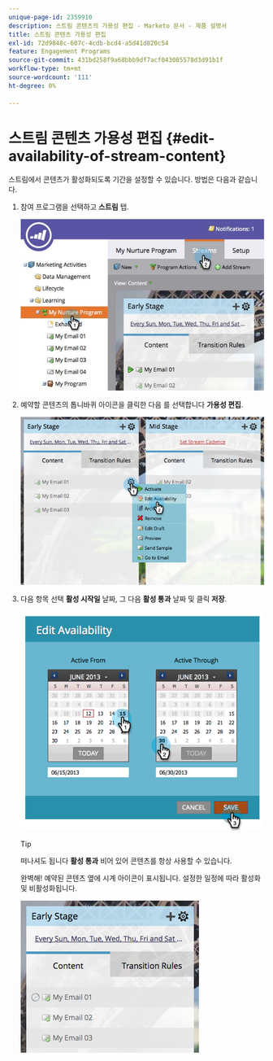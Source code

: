```yaml
---
unique-page-id: 2359910
description: 스트림 콘텐츠의 가용성 편집 - Marketo 문서 - 제품 설명서
title: 스트림 콘텐츠 가용성 편집
exl-id: 72d9848c-607c-4cdb-bcd4-a5d41d820c54
feature: Engagement Programs
source-git-commit: 431bd258f9a68bbb9df7acf043085578d3d91b1f
workflow-type: tm+mt
source-wordcount: '111'
ht-degree: 0%

---
```


# 스트림 콘텐츠 가용성 편집 {#edit-availability-of-stream-content}

스트림에서 콘텐츠가 활성화되도록 기간을 설정할 수 있습니다. 방법은 다음과 같습니다.

1. 참여 프로그램을 선택하고 **스트림** 탭.

   ![](assets/cloneasteam-2.jpg)

1. 예약할 콘텐츠의 톱니바퀴 아이콘을 클릭한 다음 를 선택합니다 **가용성 편집**.

   ![](assets/image2014-9-15-17-3a35-3a56.png)

1. 다음 항목 선택 **활성 시작일** 날짜, 그 다음 **활성 통과** 날짜 및 클릭 **저장**.

   ![](assets/image2014-9-15-17-3a36-3a0.png)

   >[!TIP]
   >
   >떠나셔도 됩니다 **활성 통과** 비어 있어 콘텐츠를 항상 사용할 수 있습니다.

   완벽해! 예약된 콘텐츠 옆에 시계 아이콘이 표시됩니다. 설정한 일정에 따라 활성화 및 비활성화됩니다.

   ![](assets/image2014-9-15-17-3a36-3a4.png)
